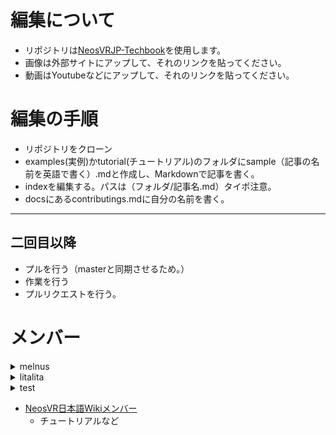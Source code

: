 # 編集について  

- リポジトリは[NeosVRJP-Techbook](https://github.com/Melnus/NeosVRJP-Techbook)を使用します。
- 画像は外部サイトにアップして、それのリンクを貼ってください。  
- 動画はYoutubeなどにアップして、それのリンクを貼ってください。 
  
# 編集の手順
  
- リポジトリをクローン
- examples(実例)かtutorial(チュートリアル)のフォルダにsample（記事の名前を英語で書く）.mdと作成し、Markdownで記事を書く。
- indexを編集する。パスは（フォルダ/記事名.md）タイポ注意。
- docsにあるcontributings.mdに自分の名前を書く。
  
----
  
## 二回目以降
- プルを行う（masterと同期させるため。）
- 作業を行う
- プルリクエストを行う。
  
# メンバー
  
<details>
<summary>melnus</summary>
<div>
  
- 管理  
-   
-   
  
</div>
</details>
  
<details>
<summary>litalita</summary>
<div>
  
- [Particle Systemを使って桜の花びらをはらはらと散らそう](https://melnus.github.io/NeosVRJP-Techbook/tutorial/particlesystem.html)  
- [ユーザーリスト](https://melnus.github.io/NeosVRJP-Techbook/examples/UserList.html)  
- 
- 
</div>
</details>
  
<details>
<summary>test</summary>
<div>
  
- aa  
- bb  
- cc  
- dd  
  
</div>
</details>
  
- [NeosVR日本語Wikiメンバー](https://neosvrjp.memo.wiki/members/)
  - チュートリアルなど